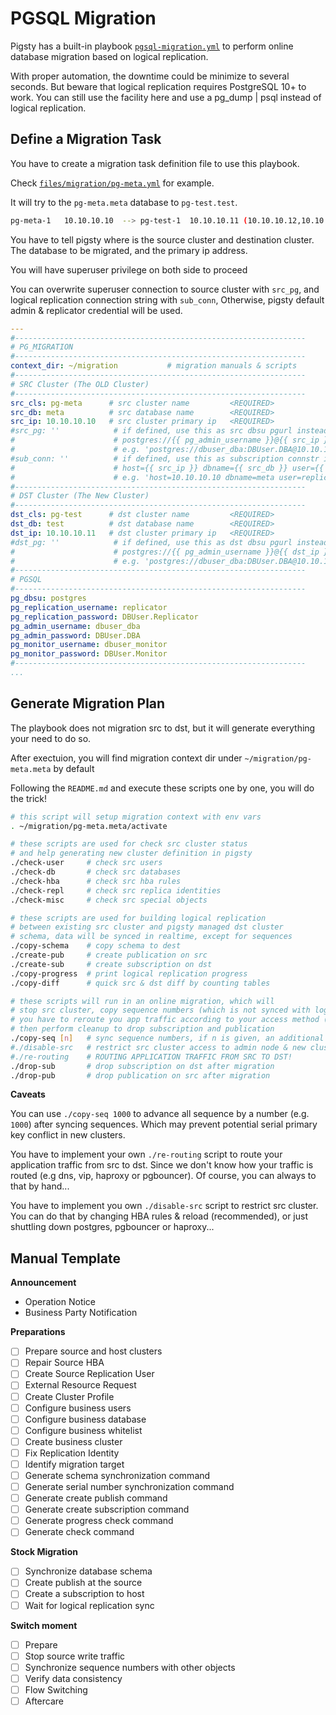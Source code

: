 # PGSQL Migration

Pigsty has a built-in playbook [`pgsql-migration.yml`](https://github.com/Vonng/pigsty/blob/master/pgsql-migration.yml) to perform online database migration based on logical replication.

With proper automation, the downtime could be minimize to several seconds. But beware that logical replication requires PostgreSQL 10+ to work. You can still use the facility here and use a pg_dump | psql instead of logical replication.



## Define a Migration Task

You have to create a migration task definition file to use this playbook.

Check [`files/migration/pg-meta.yml`](https://github.com/Vonng/pigsty/blob/master/files/migration/pg-meta.yml) for example.

It will try to the `pg-meta.meta` database to `pg-test.test`.

```bash
pg-meta-1	10.10.10.10  --> pg-test-1	10.10.10.11 (10.10.10.12,10.10.10.13)
```

You have to tell pigsty where is the source cluster and destination cluster. The database to be migrated, and the primary ip address.

You will have superuser privilege on both side to proceed

You can overwrite superuser connection to source cluster with `src_pg`, and logical replication connection string with `sub_conn`,
Otherwise, pigsty default admin & replicator credential will be used.


```yaml
---
#-----------------------------------------------------------------
# PG_MIGRATION
#-----------------------------------------------------------------
context_dir: ~/migration           # migration manuals & scripts
#-----------------------------------------------------------------
# SRC Cluster (The OLD Cluster)
#-----------------------------------------------------------------
src_cls: pg-meta      # src cluster name         <REQUIRED>
src_db: meta          # src database name        <REQUIRED>
src_ip: 10.10.10.10   # src cluster primary ip   <REQUIRED>
#src_pg: ''            # if defined, use this as src dbsu pgurl instead of:
#                      # postgres://{{ pg_admin_username }}@{{ src_ip }}/{{ src_db }}
#                      # e.g. 'postgres://dbuser_dba:DBUser.DBA@10.10.10.10:5432/meta'
#sub_conn: ''          # if defined, use this as subscription connstr instead of:
#                      # host={{ src_ip }} dbname={{ src_db }} user={{ pg_replication_username }}'
#                      # e.g. 'host=10.10.10.10 dbname=meta user=replicator password=DBUser.Replicator'
#-----------------------------------------------------------------
# DST Cluster (The New Cluster)
#-----------------------------------------------------------------
dst_cls: pg-test      # dst cluster name         <REQUIRED>
dst_db: test          # dst database name        <REQUIRED>
dst_ip: 10.10.10.11   # dst cluster primary ip   <REQUIRED>
#dst_pg: ''            # if defined, use this as dst dbsu pgurl instead of:
#                      # postgres://{{ pg_admin_username }}@{{ dst_ip }}/{{ dst_db }}
#                      # e.g. 'postgres://dbuser_dba:DBUser.DBA@10.10.10.11:5432/test'
#-----------------------------------------------------------------
# PGSQL
#-----------------------------------------------------------------
pg_dbsu: postgres
pg_replication_username: replicator
pg_replication_password: DBUser.Replicator
pg_admin_username: dbuser_dba
pg_admin_password: DBUser.DBA
pg_monitor_username: dbuser_monitor
pg_monitor_password: DBUser.Monitor
#-----------------------------------------------------------------
...

```



## Generate Migration Plan

The playbook does not migration src to dst, but it will generate everything your need to do so.

After exectuion, you will find migration context dir under `~/migration/pg-meta.meta`  by default

Following the `README.md` and execute these scripts one by one, you will do the trick!


```bash
# this script will setup migration context with env vars
. ~/migration/pg-meta.meta/activate

# these scripts are used for check src cluster status
# and help generating new cluster definition in pigsty
./check-user     # check src users
./check-db       # check src databases
./check-hba      # check src hba rules
./check-repl     # check src replica identities
./check-misc     # check src special objects

# these scripts are used for building logical replication
# between existing src cluster and pigsty managed dst cluster
# schema, data will be synced in realtime, except for sequences
./copy-schema    # copy schema to dest
./create-pub     # create publication on src
./create-sub     # create subscription on dst
./copy-progress  # print logical replication progress
./copy-diff      # quick src & dst diff by counting tables

# these scripts will run in an online migration, which will
# stop src cluster, copy sequence numbers (which is not synced with logical replication)
# you have to reroute you app traffic according to your access method (dns,vip,haproxy,pgbouncer,etc...)
# then perform cleanup to drop subscription and publication
./copy-seq [n]   # sync sequence numbers, if n is given, an additional shift will applied
#./disable-src   # restrict src cluster access to admin node & new cluster (YOUR IMPLEMENTATION)
#./re-routing    # ROUTING APPLICATION TRAFFIC FROM SRC TO DST!            (YOUR IMPLEMENTATION)
./drop-sub       # drop subscription on dst after migration
./drop-pub       # drop publication on src after migration
```



**Caveats**

You can use `./copy-seq 1000` to advance all sequence by a number (e.g. `1000`) after syncing sequences.
Which may prevent potential serial primary key conflict in new clusters.

You have to implement your own `./re-routing` script to route your application traffic from src to dst.
Since we don't know how your traffic is routed (e.g dns, vip, haproxy or pgbouncer).
Of course, you can always to that by hand...

You have to implement you own `./disable-src` script to restrict src cluster.
You can do that by changing HBA rules & reload (recommended), or just shuttling down postgres, pgbouncer or haproxy...






## Manual Template

**Announcement**

* Operation Notice
* Business Party Notification

**Preparations**

* [ ] Prepare source and host clusters
* [ ] Repair Source HBA
* [ ] Create Source Replication User
* [ ] External Resource Request
* [ ] Create Cluster Profile
* [ ] Configure business users
* [ ] Configure business database
* [ ] Configure business whitelist
* [ ] Create business cluster
* [ ] Fix Replication Identity
* [ ] Identify migration target
* [ ] Generate schema synchronization command
* [ ] Generate serial number synchronization command
* [ ] Generate create publish command
* [ ] Generate create subscription command
* [ ] Generate progress check command
* [ ] Generate check command

**Stock Migration**

- [ ] Synchronize database schema
- [ ] Create publish at the source
- [ ] Create a subscription to host
- [ ] Wait for logical replication sync

**Switch moment**

- [ ] Prepare
- [ ] Stop source write traffic
- [ ] Synchronize sequence numbers with other objects
- [ ] Verify data consistency
- [ ] Flow Switching
- [ ] Aftercare

